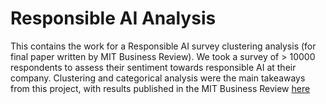 # Responsible AI Analysis
This contains the work for a Responsible AI survey clustering analysis (for final paper written by MIT Business Review).
We took a survey of > 10000 respondents to assess their sentiment towards responsible AI at their company.
Clustering and categorical analysis were the main takeaways from this project, with results published in the MIT Business Review [here]([url](https://sloanreview.mit.edu/projects/building-robust-rai-programs-as-third-party-ai-tools-proliferate/)https://sloanreview.mit.edu/projects/building-robust-rai-programs-as-third-party-ai-tools-proliferate/)
